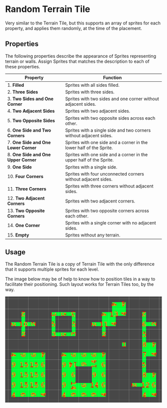 # Random Terrain Tile

Very similar to the Terrain Tile, but this supports an array of sprites for each property, and applies them randomly, at the time of the placement.

## Properties

The following properties describe the appearance of Sprites representing terrain or walls. Assign Sprites that matches the description to each of these properties.

| Property                              | Function                                                     |
| ------------------------------------- | ------------------------------------------------------------ |
|  1. __Filled__                        | Sprites with all sides filled.                              |
|  2. __Three Sides__                   | Sprites with three sides.                                   |
|  3. __Two Sides and One Corner__      | Sprites with two sides and one corner without adjacent sides. |
|  4. __Two Adjacent Sides__            | Sprites with two adjacent sides.                            |
|  5. __Two Opposite Sides__            | Sprites with two opposite sides across each other.          |
|  6. __One Side and Two Corners__      | Sprites with a single side and two corners without adjacent sides. |
|  7. __One Side and One Lower Corner__ | Sprites with one side and a corner in the lower half of the Sprite. |
|  8. __One Side and One Upper Corner__ | Sprites with one side and a corner in the upper half of the Sprite. |
|  9. __One Side__                      | Sprites with a single side.                                 |
| 10. __Four Corners__                  | Sprites with four unconnected corners without adjacent sides. |
| 11. __Three Corners__                 | Sprites with three corners without adjacent sides.          |
| 12. __Two Adjacent Corners__          | Sprites with two adjacent corners.                          |
| 13. __Two Opposite Corners__          | Sprites with two opposite corners across each other.        |
| 14. __One Corner__                    | Sprites with a single corner with no adjacent sides.        |
| 15. __Empty__                         | Sprites without any terrain.                                |

## Usage

The Random Terrain Tile is a copy of Terrain Tile with the only difference that it supports multiple sprites for each level.

The image below may be of help to know how to position tiles in a way to facilitate their positioning. Such layout works for Terrain Tiles too, by the way.

![Random Terrain Tile Positioning](images/RandomTerrainTilePositioning.png)
